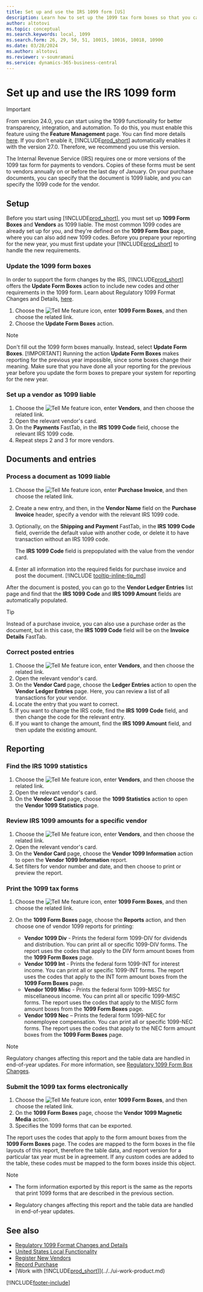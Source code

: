 ```yaml
---
title: Set up and use the IRS 1099 form [US]
description: Learn how to set up the 1099 tax form boxes so that you can submit the required reports.
author: altotovi
ms.topic: conceptual
ms.search.keywords: local, 1099
ms.search.form: 26, 29, 50, 51, 10015, 10016, 10018, 10900
ms.date: 03/28/2024
ms.author: altotovi
ms.reviewer: v-soumramani
ms.service: dynamics-365-business-central
---
```


# Set up and use the IRS 1099 form

> [!IMPORTANT]
> From version 24.0, you can start using the 1099 functionality for better transparency, integration, and automation. To do this, you must enable this feature using the **Feature Management** page. You can find more details [here](introduction-to-the-irs-forms.md). If you don't enable it, [!INCLUDE[prod_short](../../includes/prod_short.md)] automatically enables it with the version 27.0. Therefore, we recommend you use this version.

The Internal Revenue Service (IRS) requires one or more versions of the 1099 tax form for payments to vendors. Copies of these forms must be sent to vendors annually on or before the last day of January. On your purchase documents, you can specify that the document is 1099 liable, and you can specify the 1099 code for the vendor.

## Setup

Before you start using [!INCLUDE[prod_short](../../includes/prod_short.md)], you must set up **1099 Form Boxes** and **Vendors** as 1099 liable. The most common 1099 codes are already set up for you, and they're defined on the **1099 Form Box** page, where you can also add new 1099 codes. Before you prepare your reporting for the new year, you must first update your [!INCLUDE[prod_short](../../includes/prod_short.md)] to handle the new requirements.

### Update the 1099 form boxes

In order to support the form changes by the IRS, [!INCLUDE[prod_short](../../includes/prod_short.md)] offers the **Update Form Boxes** action to include new codes and other requirements in the 1099 form. Learn about Regulatory 1099 Format Changes and Details, [here](tax-1099-changes.md).

1. Choose the ![Tell Me feature](../../media/ui-search/search_small.png "Tell me what you want to do") icon, enter **1099 Form Boxes**, and then choose the related link.
1. Choose the **Update Form Boxes** action.  

> [!NOTE]
> Don't fill out the 1099 form boxes manually. Instead, select **Update Form Boxes**.
> [!IMPORTANT]
> Running the action **Update Form Boxes** makes reporting for the previous year impossible, since some boxes change their meaning. Make sure that you have done all your reporting for the previous year before you update the form boxes to prepare your system for reporting for the new year.

### Set up a vendor as 1099 liable

1. Choose the ![Tell Me feature](../../media/ui-search/search_small.png "Tell me what you want to do") icon, enter **Vendors**, and then choose the related link.
1. Open the relevant vendor's card.
1. On the **Payments** FastTab, in the **IRS 1099 Code** field, choose the relevant IRS 1099 code.
1. Repeat steps 2 and 3 for more vendors.  

## Documents and entries

### Process a document as 1099 liable

1. Choose the ![Tell Me feature](../../media/ui-search/search_small.png "Tell me what you want to do") icon, enter **Purchase Invoice**, and then choose the related link.
1. Create a new entry, and then, in the **Vendor Name** field on the **Purchase Invoice** header, specify a vendor with the relevant IRS 1099 code.
1. Optionally, on the **Shipping and Payment** FastTab, in the **IRS 1099 Code** field, override the default value with another code, or delete it to have transaction without an IRS 1099 code.

    The **IRS 1099 Code** field is prepopulated with the value from the vendor card.  
1. Enter all information into the required fields for purchase invoice and post the document. [!INCLUDE [tooltip-inline-tip_md](../../includes/tooltip-inline-tip_md.md)]

After the document is posted, you can go to the **Vendor Ledger Entries** list page and find that the **IRS 1099 Code** and **IRS 1099 Amount** fields are automatically populated.  

> [!TIP]
> Instead of a purchase invoice, you can also use a purchase order as the document, but in this case, the **IRS 1099 Code** field will be on the **Invoice Details** FastTab.

### Correct posted entries

1. Choose the ![Tell Me feature](../../media/ui-search/search_small.png "Tell me what you want to do") icon, enter **Vendors**, and then choose the related link.
1. Open the relevant vendor's card.
1. On the **Vendor Card** page, choose the **Ledger Entries** action to open the **Vendor Ledger Entries** page. Here, you can review a list of all transactions for your vendor.  
1. Locate the entry that you want to correct.  
1. If you want to change the IRS code, find the **IRS 1099 Code** field, and then change the code for the relevant entry.  
1. If you want to change the amount, find the **IRS 1099 Amount** field, and then update the existing amount.  

## Reporting

### Find the IRS 1099 statistics

1. Choose the ![Tell Me feature](../../media/ui-search/search_small.png "Tell me what you want to do") icon, enter **Vendors**, and then choose the related link.
1. Open the relevant vendor's card.
1. On the **Vendor Card** page, choose the **1099 Statistics** action to open the **Vendor 1099 Statistics** page.

### Review IRS 1099 amounts for a specific vendor

1. Choose the ![Tell Me feature](../../media/ui-search/search_small.png "Tell me what you want to do") icon, enter **Vendors**, and then choose the related link.
1. Open the relevant vendor's card.
1. On the **Vendor Card** page, choose the **Vendor 1099 Information** action to open the **Vendor 1099 Information** report.  
1. Set filters for vendor number and date, and then choose to print or preview the report.

### Print the 1099 tax forms

1. Choose the ![Tell Me feature](../../media/ui-search/search_small.png "Tell me what you want to do") icon, enter **1099 Form Boxes**, and then choose the related link.
1. On the **1099 Form Boxes** page, choose the **Reports** action, and then choose one of vendor 1099 reports for printing:

   - **Vendor 1099 Div** - Prints the federal form 1099-DIV for dividends and distribution. You can print all or specific 1099-DIV forms. The report uses the codes that apply to the DIV form amount boxes from the **1099 Form Boxes** page.
   - **Vendor 1099 Int** - Prints the federal form 1099-INT for interest income. You can print all or specific 1099-INT forms. The report uses the codes that apply to the INT form amount boxes from the **1099 Form Boxes** page.
   - **Vendor 1099 Misc** - Prints the federal form 1099-MISC for miscellaneous income. You can print all or specific 1099-MISC forms. The report uses the codes that apply to the MISC form amount boxes from the **1099 Form Boxes** page.
   - **Vendor 1099 Nec** – Prints the federal form 1099-NEC for nonemployee compensation. You can print all or specific 1099-NEC forms. The report uses the codes that apply to the NEC form amount boxes from the **1099 Form Boxes** page.

> [!NOTE]
> Regulatory changes affecting this report and the table data are handled in end-of-year updates. For more information, see [Regulatory 1099 Form Box Changes](tax-1099-changes.md).

### Submit the 1099 tax forms electronically

1. Choose the ![Tell Me feature](../../media/ui-search/search_small.png "Tell me what you want to do") icon, enter **1099 Form Boxes**, and then choose the related link.
1. On the **1099 Form Boxes** page, choose the **Vendor 1099 Magnetic Media** action.
1. Specifies the 1099 forms that can be exported.

The report uses the codes that apply to the form amount boxes from the **1099 Form Boxes** page. The codes are mapped to the form boxes in the file layouts of this report, therefore the table data, and report version for a particular tax year must be in agreement. If any custom codes are added to the table, these codes must be mapped to the form boxes inside this object.

> [!NOTE]
> - The form information exported by this report is the same as the reports that print 1099 forms that are described in the previous section.
>
> - Regulatory changes affecting this report and the table data are handled in end-of-year updates.

## See also

- [Regulatory 1099 Format Changes and Details](tax-1099-changes.md)  
- [United States Local Functionality](united-states-local-functionality.md)  
- [Register New Vendors](../../purchasing-how-register-new-vendors.md)  
- [Record Purchase](../../purchasing-how-record-purchases.md)  
- [Work with [!INCLUDE[prod_short](../../includes/prod_short.md)]](../../ui-work-product.md)  

[!INCLUDE[footer-include](../../includes/footer-banner.md)]
